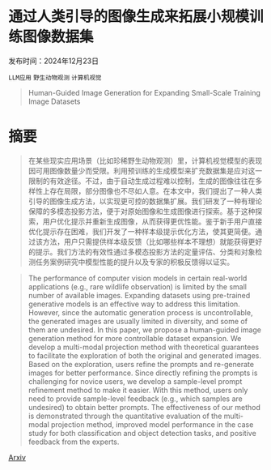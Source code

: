 # 通过人类引导的图像生成来拓展小规模训练图像数据集

发布时间：2024年12月23日

`LLM应用` `野生动物观测` `计算机视觉`

> Human-Guided Image Generation for Expanding Small-Scale Training Image Datasets

# 摘要

> 在某些现实应用场景（比如珍稀野生动物观测）里，计算机视觉模型的表现因可用图像数量少而受限。利用预训练的生成模型来扩充数据集是应对这一限制的有效途径。不过，由于自动生成过程难以控制，生成的图像往往在多样性上存在局限，部分图像也不尽如人意。在本文中，我们提出了一种人类引导的图像生成方法，以实现更可控的数据集扩展。我们研发了一种有理论保障的多模态投影方法，便于对原始图像和生成图像进行探索。基于这种探索，用户优化提示并重新生成图像，从而获得更优性能。鉴于新手用户直接优化提示存在困难，我们开发了一种样本级提示优化方法，使其更简便。通过该方法，用户只需提供样本级反馈（比如哪些样本不理想）就能获得更好的提示。我们方法的有效性通过多模态投影方法的定量评估、分类和对象检测任务案例研究中模型性能的提升以及专家的积极反馈得以证实。

> The performance of computer vision models in certain real-world applications (e.g., rare wildlife observation) is limited by the small number of available images. Expanding datasets using pre-trained generative models is an effective way to address this limitation. However, since the automatic generation process is uncontrollable, the generated images are usually limited in diversity, and some of them are undesired. In this paper, we propose a human-guided image generation method for more controllable dataset expansion. We develop a multi-modal projection method with theoretical guarantees to facilitate the exploration of both the original and generated images. Based on the exploration, users refine the prompts and re-generate images for better performance. Since directly refining the prompts is challenging for novice users, we develop a sample-level prompt refinement method to make it easier. With this method, users only need to provide sample-level feedback (e.g., which samples are undesired) to obtain better prompts. The effectiveness of our method is demonstrated through the quantitative evaluation of the multi-modal projection method, improved model performance in the case study for both classification and object detection tasks, and positive feedback from the experts.

[Arxiv](https://arxiv.org/abs/2412.16839)